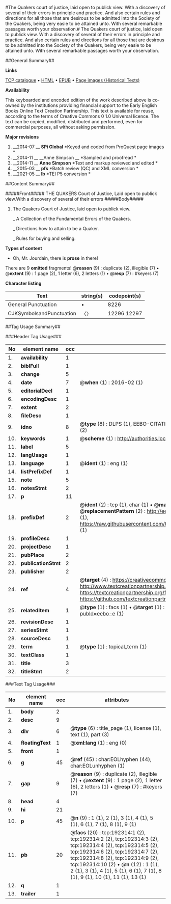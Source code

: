 #The Quakers court of justice, laid open to publick view. With a discovery of several of their errors in principle and practice. And also certain rules and directions for all those that are desirous to be admitted into the Society of the Quakers, being very easie to be attained unto. With several remarkable passages worth your observation.#
The Quakers court of justice, laid open to publick view. With a discovery of several of their errors in principle and practice. And also certain rules and directions for all those that are desirous to be admitted into the Society of the Quakers, being very easie to be attained unto. With several remarkable passages worth your observation.

##General Summary##

**Links**

[TCP catalogue](http://www.ota.ox.ac.uk/tcp/)  • 
[HTML](http://tei.it.ox.ac.uk/tcp/Texts-HTML/free/B09/B09824.html)  • 
[EPUB](http://tei.it.ox.ac.uk/tcp/Texts-EPUB/free/B09/B09824.epub) • 
[Page images (Historical Texts)](https://historicaltexts.jisc.ac.uk/eebo-124064257e)

**Availability**

This keyboarded and encoded edition of the work described above is co-owned by the
    institutions providing financial support to the Early English Books Online Text Creation
    Partnership. This text is available for reuse, according to the terms of  Creative Commons 0 1.0 Universal
    licence. The text can be copied, modified, distributed and performed, even for commercial
    purposes, all without asking permission.

**Major revisions**

1. __2014-07 __ __SPi Global__ *Keyed and coded from ProQuest page images *
1. __2014-11 __ __Anne Simpson __ *Sampled and proofread *
1. __2014-11 __ __Anne Simpson__ *Text and markup reviewed and edited *
1. __2015-03 __ __pfs__ *Batch review (QC) and XML conversion *
1. __2021-05 __ __lb__ *TEI P5 conversion *

##Content Summary##

#####Front#####
THE QUAKERS Court of Justice, Laid open to publick view.With a discovery of several of their errors 
#####Body#####

1. The Quakers Court of Justice, laid open to publick view.

    _ A Collection of the Fundamental Errors of the Quakers.

    _ Directions how to attain to be a Quaker.

    _ Rules for buying and selling.

**Types of content**

  * Oh, Mr. Jourdain, there is **prose** in there!

There are 9 **omitted** fragments! 
 @__reason__ (9) : duplicate (2), illegible (7)  •  @__extent__ (9) : 1 page (2), 1 letter (6), 2 letters (1)  •  @__resp__ (7) : #keyers (7)

**Character listing**


|Text|string(s)|codepoint(s)|
|---|---|---|
|General Punctuation|•|8226|
|CJKSymbolsandPunctuation|〈〉|12296 12297|

##Tag Usage Summary##

###Header Tag Usage###

|No|element name|occ|attributes|
|---|---|---|---|
|1.|__availability__|1||
|2.|__biblFull__|1||
|3.|__change__|5||
|4.|__date__|7| @__when__ (1) : 2016-02 (1)|
|5.|__editorialDecl__|1||
|6.|__encodingDesc__|1||
|7.|__extent__|2||
|8.|__fileDesc__|1||
|9.|__idno__|8| @__type__ (8) : DLPS (1), EEBO-CITATION (1), VID (1), EEBO-PROQUEST (1), OCLC (2), STC (2)|
|10.|__keywords__|1| @__scheme__ (1) : http://authorities.loc.gov/ (1)|
|11.|__label__|5||
|12.|__langUsage__|1||
|13.|__language__|1| @__ident__ (1) : eng (1)|
|14.|__listPrefixDef__|1||
|15.|__note__|5||
|16.|__notesStmt__|2||
|17.|__p__|11||
|18.|__prefixDef__|2| @__ident__ (2) : tcp (1), char (1)  •  @__matchPattern__ (2) : ([0-9\-]+):([0-9IVX]+) (1), (.+) (1)  •  @__replacementPattern__ (2) : http://eebo.chadwyck.com/downloadtiff?vid=$1&page=$2 (1), https://raw.githubusercontent.com/textcreationpartnership/Texts/master/tcpchars.xml#$1 (1)|
|19.|__profileDesc__|1||
|20.|__projectDesc__|1||
|21.|__pubPlace__|2||
|22.|__publicationStmt__|2||
|23.|__publisher__|2||
|24.|__ref__|4| @__target__ (4) : https://creativecommons.org/publicdomain/zero/1.0/ (1), http://www.textcreationpartnership.org/docs/. (1), https://textcreationpartnership.org/faq/#faq05 (1), https://github.com/textcreationpartnership (1)|
|25.|__relatedItem__|1| @__type__ (1) : facs (1)  •  @__target__ (1) : https://data.historicaltexts.jisc.ac.uk/view?pubId=eebo-e (1)|
|26.|__revisionDesc__|1||
|27.|__seriesStmt__|1||
|28.|__sourceDesc__|1||
|29.|__term__|1| @__type__ (1) : topical_term (1)|
|30.|__textClass__|1||
|31.|__title__|3||
|32.|__titleStmt__|2||


###Text Tag Usage###

|No|element name|occ|attributes|
|---|---|---|---|
|1.|__body__|2||
|2.|__desc__|9||
|3.|__div__|6| @__type__ (6) : title_page (1), license (1), text (1), part (3)|
|4.|__floatingText__|1| @__xml:lang__ (1) : eng (0)|
|5.|__front__|1||
|6.|__g__|45| @__ref__ (45) : char:EOLhyphen (44), char:EOLunhyphen (1)|
|7.|__gap__|9| @__reason__ (9) : duplicate (2), illegible (7)  •  @__extent__ (9) : 1 page (2), 1 letter (6), 2 letters (1)  •  @__resp__ (7) : #keyers (7)|
|8.|__head__|4||
|9.|__hi__|21||
|10.|__p__|45| @__n__ (9) : 1 (1), 2 (1), 3 (1), 4 (1), 5 (1), 6 (1), 7 (1), 8 (1), 9 (1)|
|11.|__pb__|20| @__facs__ (20) : tcp:192314:1 (2), tcp:192314:2 (2), tcp:192314:3 (2), tcp:192314:4 (2), tcp:192314:5 (2), tcp:192314:6 (2), tcp:192314:7 (2), tcp:192314:8 (2), tcp:192314:9 (2), tcp:192314:10 (2)  •  @__n__ (12) : 1 (1), 2 (1), 3 (1), 4 (1), 5 (1), 6 (1), 7 (1), 8 (1), 9 (1), 10 (1), 11 (1), 13 (1)|
|12.|__q__|1||
|13.|__trailer__|1||
